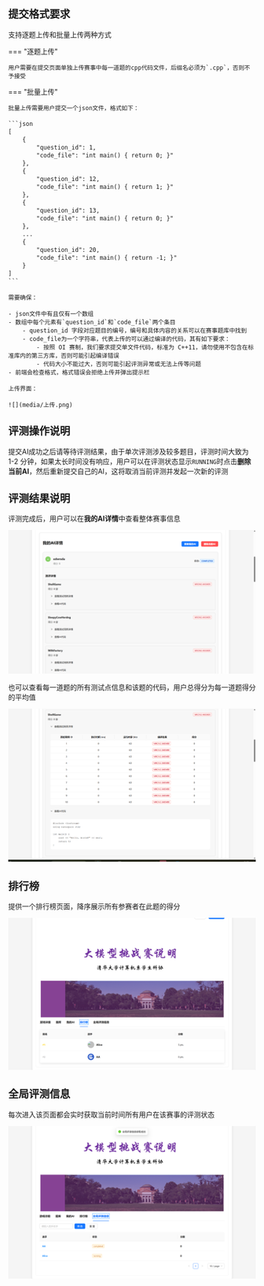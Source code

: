 ## 提交格式要求

支持逐题上传和批量上传两种方式

=== "逐题上传"

    用户需要在提交页面单独上传赛事中每一道题的cpp代码文件，后缀名必须为`.cpp`，否则不予接受

=== "批量上传"

    批量上传需要用户提交一个json文件，格式如下：

    ```json
    [
        {
            "question_id": 1,
            "code_file": "int main() { return 0; }"
        },
        {
            "question_id": 12,
            "code_file": "int main() { return 1; }"
        },
        {
            "question_id": 13,
            "code_file": "int main() { return 0; }"
        },
        ...
        {
            "question_id": 20,
            "code_file": "int main() { return -1; }"
        }
    ]
    ```

    需要确保：

    - json文件中有且仅有一个数组
    - 数组中每个元素有`question_id`和`code_file`两个条目
        - question_id 字段对应题目的编号，编号和具体内容的关系可以在赛事题库中找到
        - code_file为一个字符串，代表上传的可以通过编译的代码，其有如下要求：
            - 按照 OI 赛制，我们要求提交单文件代码，标准为 C++11，请勿使用不包含在标准库内的第三方库，否则可能引起编译错误
            - 代码大小不能过大，否则可能引起评测异常或无法上传等问题
    - 前端会检查格式，格式错误会拒绝上传并弹出提示栏

    上传界面：

    ![](media/上传.png)

## 评测操作说明

提交AI成功之后请等待评测结果，由于单次评测涉及较多题目，评测时间大致为 1-2 分钟，如果太长时间没有响应，用户可以在评测状态显示`RUNNING`时点击**删除当前AI**，然后重新提交自己的AI，这将取消当前评测并发起一次新的评测

## 评测结果说明

评测完成后，用户可以在**我的AI详情**中查看整体赛事信息

![](media/评测信息.png)

也可以查看每一道题的所有测试点信息和该题的代码，用户总得分为每一道题得分的平均值

![](media/测试点信息.png)

## 排行榜

提供一个排行榜页面，降序展示所有参赛者在此题的得分

![](media/排行榜.png)

## 全局评测信息

每次进入该页面都会实时获取当前时间所有用户在该赛事的评测状态

![](media/全局评测信息.png)
